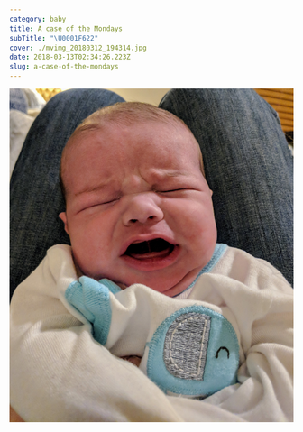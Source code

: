 ```yaml
---
category: baby
title: A case of the Mondays
subTitle: "\U0001F622"
cover: ./mvimg_20180312_194314.jpg
date: 2018-03-13T02:34:26.223Z
slug: a-case-of-the-mondays
---
```

![](./mvimg_20180312_194314.jpg)
